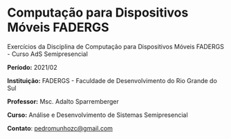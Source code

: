 # Computação para Dispositivos Móveis FADERGS

Exercícios da Disciplina de Computação para Dispositivos Móveis FADERGS - Curso AdS Semipresencial

**Período:** 2021/02

**Instituição:** FADERGS - Faculdade de Desenvolvimento do Rio Grande do Sul

**Professor:** Msc. Adalto Sparremberger

**Curso:** Análise e Desenvolvimento de Sistemas Semipresencial

**Contato**: pedromunhozc@gmail.com